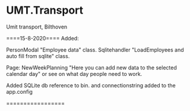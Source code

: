 # UMT.Transport
Umit transport, Bilthoven


====15-8-2020====
Added:

PersonModal "Employee data" class.
Sqlitehandler "LoadEmployees and auto fill from sqlite" class.

Page:
NewWeekPlanning "Here you can add new data to the selected calendar day" or see on what day people need to work.

Added SQLite db reference to bin. and connectionstring added to the app.config

=================
